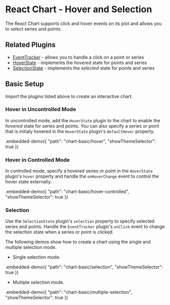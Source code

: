 # React Chart - Hover and Selection

The React Chart supports click and hover events on its plot and allows you to select series and points.

## Related Plugins

- [EventTracker](../reference/event-tracker.md) - allows you to handle a click on a point or series
- [HoverState](../reference/hover-state.md) - implements the *hovered* state for points and series
- [SelectionState](../reference/selection-state.md) -  implements the *selected* state for points and series

## Basic Setup

Import the plugins listed above to create an interactive chart.

### Hover in Uncontrolled Mode

In uncontrolled mode, add the `HoverState` plugin to the chart to enable the *hovered* state for series and points. You can also specify a series or point that is initialy hovered in the `HoverState` plugin's `defaultHover` property.

.embedded-demo({ "path": "chart-basic/hover", "showThemeSelector": true })

### Hover in Controlled Mode

In controlled mode, specify a hovered series or point in the `HoverState` plugin's `hover` property and handle the `onHoverChange` event to control the hover state externally.

.embedded-demo({ "path": "chart-basic/hover-controlled", "showThemeSelector": true })

### Selection

Use the `SelectionState` plugin's `selection` property to specify selected series and points. Handle the `EventTracker` plugin's `onClick` event to change the selection state when a series or point is clicked.

The following demos show how to create a chart using the single and multiple selection mode.

- Single selection mode.

.embedded-demo({ "path": "chart-basic/selection", "showThemeSelector": true })

- Multiple selection mode.

.embedded-demo({ "path": "chart-basic/multiple-selection", "showThemeSelector": true })
